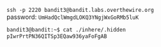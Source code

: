 `ssh -p 2220 bandit3@bandit.labs.overthewire.org`  
password: `UmHadQclWmgdLOKQ3YNgjWxGoRMb5luK`  

```bash
bandit3@bandit:~$ cat ./inhere/.hidden 
pIwrPrtPN36QITSp3EQaw936yaFoFgAB
```

